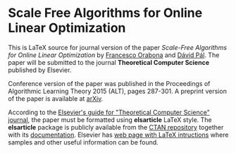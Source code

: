# Scale Free Algorithms for Online Linear Optimization

This is LaTeX source for journal version of the paper *Scale-Free Algorithms
for Online Linear Optimization* by [Francesco Orabona](http://francesco.orabona.com/) and [Dávid Pál](http://david.palenica.com/).  The paper will be
submitted to the journal **Theoretical Computer Science** published by Elsevier.

Conference version of the paper was published in the Proceedings of Algorithmic
Learning Theory 2015 (ALT), pages 287-301.  A preprint version of the paper is
available at [arXiv](http://arxiv.org/abs/1502.05744).

According to the [Elsevier's guide for "Theoretical Computer Science"
journal](https://www.elsevier.com/journals/theoretical-computer-science/0304-3975/guide-for-authors),
the paper must be formatted using **elsarticle** LaTeX style.  The **elsarticle** package is publicly available from the [CTAN
repository](http://www.ctan.org/tex-archive/macros/latex/contrib/elsarticle)
together with its [documentation](http://get-software.net/macros/latex/contrib/elsarticle/doc/elsdoc.pdf).
Elsevier has [web page with LaTeX intructions](https://www.elsevier.com/authors/author-schemas/latex-instructions)
where samples and other useful information can be found.
